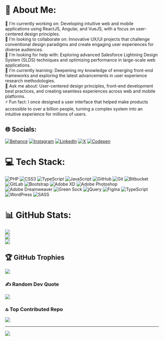 # 💫 About Me:
🔭 I'm currently working on: Developing intuitive web and mobile applications using ReactJS, Angular, and VueJS, with a focus on user-centered design principles.<br>👯 I'm looking to collaborate on: Innovative UX/UI projects that challenge conventional design paradigms and create engaging user experiences for diverse audiences.<br>🤝 I'm looking for help with: Exploring advanced Salesforce Lightning Design System (SLDS) techniques and optimizing performance in large-scale web applications.<br>🌱 I'm currently learning: Deepening my knowledge of emerging front-end frameworks and exploring the latest advancements in user experience research methodologies.<br>💬 Ask me about: User-centered design principles, front-end development best practices, and creating seamless experiences across web and mobile platforms.<br>⚡ Fun fact: I once designed a user interface that helped make products accessible to over a billion people, turning a complex system into an intuitive experience for millions of users.


## 🌐 Socials:
[![Behance](https://img.shields.io/badge/Behance-1769ff?logo=behance&logoColor=white)](https://behance.net/UxManne) [![Instagram](https://img.shields.io/badge/Instagram-%23E4405F.svg?logo=Instagram&logoColor=white)](https://instagram.com/UxManne) [![LinkedIn](https://img.shields.io/badge/LinkedIn-%230077B5.svg?logo=linkedin&logoColor=white)](https://linkedin.com/in/UxManne) [![X](https://img.shields.io/badge/X-black.svg?logo=X&logoColor=white)](https://x.com/UxManne) [![Codepen](https://img.shields.io/badge/Codepen-000000?style=for-the-badge&logo=codepen&logoColor=white)](https://codepen.io/ManneWorks) 

# 💻 Tech Stack:
![PHP](https://img.shields.io/badge/php-%23777BB4.svg?style=for-the-badge&logo=php&logoColor=white) ![CSS3](https://img.shields.io/badge/css3-%231572B6.svg?style=for-the-badge&logo=css3&logoColor=white) ![TypeScript](https://img.shields.io/badge/typescript-%23007ACC.svg?style=for-the-badge&logo=typescript&logoColor=white) ![JavaScript](https://img.shields.io/badge/javascript-%23323330.svg?style=for-the-badge&logo=javascript&logoColor=%23F7DF1E) ![GitHub](https://img.shields.io/badge/github-%23121011.svg?style=for-the-badge&logo=github&logoColor=white) ![Git](https://img.shields.io/badge/git-%23F05033.svg?style=for-the-badge&logo=git&logoColor=white) ![Bitbucket](https://img.shields.io/badge/bitbucket-%230047B3.svg?style=for-the-badge&logo=bitbucket&logoColor=white) ![GitLab](https://img.shields.io/badge/gitlab-%23181717.svg?style=for-the-badge&logo=gitlab&logoColor=white) ![Bootstrap](https://img.shields.io/badge/bootstrap-%238511FA.svg?style=for-the-badge&logo=bootstrap&logoColor=white) ![Adobe XD](https://img.shields.io/badge/Adobe%20XD-470137?style=for-the-badge&logo=Adobe%20XD&logoColor=#FF61F6) ![Adobe Photoshop](https://img.shields.io/badge/adobe%20photoshop-%2331A8FF.svg?style=for-the-badge&logo=adobe%20photoshop&logoColor=white) ![Adobe Dreamweaver](https://img.shields.io/badge/Adobe%20Dreamweaver-FF61F6.svg?style=for-the-badge&logo=Adobe%20Dreamweaver&logoColor=white) ![Green Sock](https://img.shields.io/badge/green%20sock-88CE02?style=for-the-badge&logo=greensock&logoColor=white) ![jQuery](https://img.shields.io/badge/jquery-%230769AD.svg?style=for-the-badge&logo=jquery&logoColor=white) ![Figma](https://img.shields.io/badge/figma-%23F24E1E.svg?style=for-the-badge&logo=figma&logoColor=white) ![TypeScript](https://img.shields.io/badge/typescript-%23007ACC.svg?style=for-the-badge&logo=typescript&logoColor=white) ![WordPress](https://img.shields.io/badge/WordPress-%23117AC9.svg?style=for-the-badge&logo=WordPress&logoColor=white) ![SASS](https://img.shields.io/badge/SASS-hotpink.svg?style=for-the-badge&logo=SASS&logoColor=white)
# 📊 GitHub Stats:
![](https://github-readme-stats.vercel.app/api?username=manneworks&theme=dark&hide_border=false&include_all_commits=true&count_private=true)<br/>
![](https://github-readme-streak-stats.herokuapp.com/?user=manneworks&theme=dark&hide_border=false)<br/>
![](https://github-readme-stats.vercel.app/api/top-langs/?username=manneworks&theme=dark&hide_border=false&include_all_commits=true&count_private=true&layout=compact)

## 🏆 GitHub Trophies
![](https://github-profile-trophy.vercel.app/?username=manneworks&theme=radical&no-frame=false&no-bg=false&margin-w=4)

### ✍️ Random Dev Quote
![](https://quotes-github-readme.vercel.app/api?type=vetical&theme=radical)

### 🔝 Top Contributed Repo
![](https://github-contributor-stats.vercel.app/api?username=manneworks&limit=5&theme=dark&combine_all_yearly_contributions=true)

---
[![](https://visitcount.itsvg.in/api?id=manneworks&icon=0&color=0)](https://praveenmanne.com)
